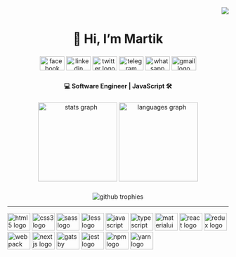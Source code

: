 <div align="right">
  <img src="https://visitor-badge.laobi.icu/badge?page_id=m-avagyan.m-avagyan&"  />
</div>

###

<h1 align="center">👋 Hi, I’m Martik</h1>

###

<div align="center">
  <a href="https://www.facebook.com/martik.avagyan.1/" target="_blank"><img src="https://raw.githubusercontent.com/maurodesouza/profile-readme-generator/master/src/assets/icons/social/facebook/default.svg" width="56" height="32"     alt="facebook logo"  /></a>
  <a href="https://linkedin.com/in/https://www.linkedin.com/in/martik/" target="_blank"><img src="https://raw.githubusercontent.com/maurodesouza/profile-readme-generator/master/src/assets/icons/social/linkedin/default.svg" width="56" height="32" alt="linkedin logo"  /></a>
  <a href="https://twitter.com/martikavagyan/" target="_blank"><img src="https://raw.githubusercontent.com/maurodesouza/profile-readme-generator/master/src/assets/icons/social/twitter/default.svg" width="56" height="32" alt="twitter logo"  /></a>
  <a href="https://t.me/martikavagyan" target="_blank"><img src="https://raw.githubusercontent.com/maurodesouza/profile-readme-generator/master/src/assets/icons/social/telegram/default.svg" width="56" height="32" alt="telegram logo"  /></a>
  <a href="https://wa.me/37477420419" target="_blank"><img src="https://raw.githubusercontent.com/maurodesouza/profile-readme-generator/master/src/assets/icons/social/whatsapp/default.svg" width="56" height="32" alt="whatsapp logo"  /></a>
  <a href="mailto:martikavagyan1@gmail.com" target="_blank"><img src="https://raw.githubusercontent.com/maurodesouza/profile-readme-generator/master/src/assets/icons/social/gmail/default.svg" width="56" height="32" alt="gmail logo"  /></a>
</div>

###

<h4 align="center">💻 Software Engineer | JavaScript 🛠</h4>

###

<div align="center">
  <img src="https://github-readme-stats.vercel.app/api?username=m-avagyan&theme=default&hide_title=false&hide_border=true&include_all_commits=true&count_private=true" height="180" alt="stats graph"  />
  <img src="https://github-readme-stats.vercel.app/api/top-langs/?username=m-avagyan&theme=default&hide_title=false&hide_border=true&include_all_commits=true&count_private=true" height="180" alt="languages graph"  />
</div>

###

<div align="center">
  <img src="https://github-profile-trophy.vercel.app/?username=m-avagyan&theme=discord&no-frame=true&no-bg=true&column=7" alt="github trophies" />
</div>

---

<div align="left">
  <img src="https://cdn.jsdelivr.net/gh/devicons/devicon/icons/html5/html5-original.svg" height="40" width="52" alt="html5 logo"  />
  <img src="https://cdn.jsdelivr.net/gh/devicons/devicon/icons/css3/css3-original.svg" height="40" width="52" alt="css3 logo"  />
  <img src="https://cdn.jsdelivr.net/gh/devicons/devicon/icons/sass/sass-original.svg" height="40" width="52" alt="sass logo"  />
  <img src="https://cdn.jsdelivr.net/gh/devicons/devicon/icons/less/less-plain-wordmark.svg" height="40" width="52" alt="less logo"  />
  <img src="https://cdn.jsdelivr.net/gh/devicons/devicon/icons/javascript/javascript-original.svg" height="40" width="52" alt="javascript logo"  />
  <img src="https://cdn.jsdelivr.net/gh/devicons/devicon/icons/typescript/typescript-original.svg" height="40" width="52" alt="typescript logo"  />
  <img src="https://cdn.jsdelivr.net/gh/devicons/devicon/icons/materialui/materialui-original.svg" height="40" width="52" alt="materialui logo"  />
  <img src="https://cdn.jsdelivr.net/gh/devicons/devicon/icons/react/react-original.svg" height="40" width="52" alt="react logo"  />
  <img src="https://cdn.jsdelivr.net/gh/devicons/devicon/icons/redux/redux-original.svg" height="40" width="52" alt="redux logo"  />
  <img src="https://cdn.jsdelivr.net/gh/devicons/devicon/icons/webpack/webpack-original.svg" height="40" width="52" alt="webpack logo"  />
  <img src="https://cdn.jsdelivr.net/gh/devicons/devicon/icons/nextjs/nextjs-original.svg" height="40" width="52" alt="nextjs logo"  />
  <img src="https://cdn.jsdelivr.net/gh/devicons/devicon/icons/gatsby/gatsby-plain.svg" height="40" width="52" alt="gatsby logo"  />
  <img src="https://cdn.jsdelivr.net/gh/devicons/devicon/icons/jest/jest-plain.svg" height="40" width="52" alt="jest logo"  />
  <img src="https://cdn.jsdelivr.net/gh/devicons/devicon/icons/npm/npm-original-wordmark.svg" height="40" width="52" alt="npm logo"  />
  <img src="https://cdn.jsdelivr.net/gh/devicons/devicon/icons/yarn/yarn-original.svg" height="40" width="52" alt="yarn logo"  />
</div>

###
